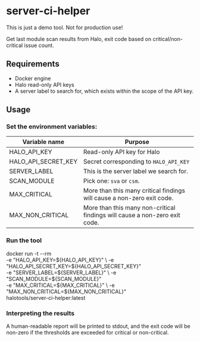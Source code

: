 # server-ci-helper

This is just a demo tool. Not for production use!

Get last module scan results from Halo, exit code based on critical/non-critical issue count.

## Requirements

* Docker engine
* Halo read-only API keys
* A server label to search for, which exists within the scope of the API key.

## Usage

### Set the environment variables:

| Variable name       | Purpose                                                                    |
|---------------------|----------------------------------------------------------------------------|
| HALO_API_KEY        | Read-only API key for Halo                                                 |
| HALO_API_SECRET_KEY | Secret corresponding to `HALO_API_KEY`                                     |
| SERVER_LABEL        | This is the server label we search for.                                    |
| SCAN_MODULE         | Pick one: `sva` or `csm`.                                                  |
| MAX_CRITICAL        | More than this many critical findings will cause a non-zero exit code.     |
| MAX_NON_CRITICAL    | More than this many non-critical findings will cause a non-zero exit code. |


### Run the tool

docker run -t --rm \
    -e "HALO_API_KEY=${HALO_API_KEY}" \
    -e "HALO_API_SECRET_KEY=${HALO_API_SECRET_KEY}" \
    -e "SERVER_LABEL=${SERVER_LABEL}" \
    -e "SCAN_MODULE=${SCAN_MODULE}" \
    -e "MAX_CRITICAL=${MAX_CRITICAL}" \
    -e "MAX_NON_CRITICAL=${MAX_NON_CRITICAL}" \
    halotools/server-ci-helper:latest

### Interpreting the results

A human-readable report will be printed to stdout, and the exit code will be
non-zero if the thresholds are exceeded for critical or non-critical.
